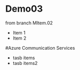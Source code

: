 # Demo03
from branch MItem.02
- Item 1
- Item 2


#Azure Communication Services
	
- tasb items
- tasb items2

